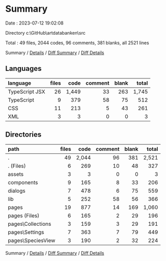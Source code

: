 # Summary

Date : 2023-07-12 19:02:08

Directory c:\\GitHub\\artdatabanken\\src

Total : 49 files,  2044 codes, 96 comments, 381 blanks, all 2521 lines

Summary / [Details](details.md) / [Diff Summary](diff.md) / [Diff Details](diff-details.md)

## Languages
| language | files | code | comment | blank | total |
| :--- | ---: | ---: | ---: | ---: | ---: |
| TypeScript JSX | 26 | 1,449 | 33 | 263 | 1,745 |
| TypeScript | 9 | 379 | 58 | 75 | 512 |
| CSS | 11 | 213 | 5 | 43 | 261 |
| XML | 3 | 3 | 0 | 0 | 3 |

## Directories
| path | files | code | comment | blank | total |
| :--- | ---: | ---: | ---: | ---: | ---: |
| . | 49 | 2,044 | 96 | 381 | 2,521 |
| . (Files) | 6 | 269 | 10 | 48 | 327 |
| assets | 3 | 3 | 0 | 0 | 3 |
| components | 9 | 165 | 8 | 33 | 206 |
| dialogs | 7 | 478 | 6 | 75 | 559 |
| lib | 5 | 252 | 58 | 56 | 366 |
| pages | 19 | 877 | 14 | 169 | 1,060 |
| pages (Files) | 6 | 165 | 2 | 29 | 196 |
| pages\\Collections | 3 | 159 | 3 | 29 | 191 |
| pages\\Settings | 7 | 363 | 7 | 79 | 449 |
| pages\\SpeciesView | 3 | 190 | 2 | 32 | 224 |

Summary / [Details](details.md) / [Diff Summary](diff.md) / [Diff Details](diff-details.md)